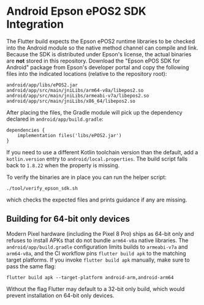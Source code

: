 # Android Epson ePOS2 SDK Integration

The Flutter build expects the Epson ePOS2 runtime libraries to be checked into the
Android module so the native method channel can compile and link. Because the SDK
is distributed under Epson's license, the actual binaries are **not** stored in
this repository. Download the "Epson ePOS SDK for Android" package from Epson's
developer portal and copy the following files into the indicated locations
(relative to the repository root):

```
android/app/libs/ePOS2.jar
android/app/src/main/jniLibs/arm64-v8a/libepos2.so
android/app/src/main/jniLibs/armeabi-v7a/libepos2.so
android/app/src/main/jniLibs/x86_64/libepos2.so
```

After placing the files, the Gradle module will pick up the dependency declared
in `android/app/build.gradle`:

```
dependencies {
    implementation files('libs/ePOS2.jar')
}
```

If you need to use a different Kotlin toolchain version than the default, add a
`kotlin.version` entry to `android/local.properties`. The build script falls
back to `1.8.22` when the property is missing.

To verify the binaries are in place you can run the helper script:

```
./tool/verify_epson_sdk.sh
```

which checks the expected files and prints guidance if any are missing.

## Building for 64-bit only devices

Modern Pixel hardware (including the Pixel 8 Pro) ships as 64-bit only and
refuses to install APKs that do not bundle `arm64-v8a` native libraries. The
`android/app/build.gradle` configuration limits builds to `armeabi-v7a` and
`arm64-v8a`, and the CI workflow pins `flutter build apk` to the matching target
platforms. If you invoke `flutter build apk` manually, make sure to pass the same
flag:

```
flutter build apk --target-platform android-arm,android-arm64
```

Without the flag Flutter may default to a 32-bit only build, which would prevent
installation on 64-bit only devices.
